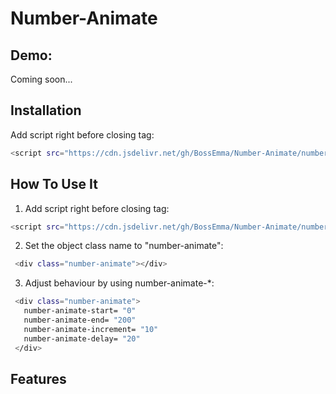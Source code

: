 # Number-Animate

## Demo:
  Coming soon...
  
## Installation
  Add script right before closing </body> tag:
   ```bash
   <script src="https://cdn.jsdelivr.net/gh/BossEmma/Number-Animate/number_animate.js"></script>
   ```

## How To Use It
  1. Add script right before closing </body> tag:
   ```bash
   <script src="https://cdn.jsdelivr.net/gh/BossEmma/Number-Animate/number_animate.js"></script>
   ```
  2. Set the object class name to "number-animate":
   ```bash
    <div class="number-animate"></div>
   ```

  3. Adjust behaviour by using number-animate-*:
   ```bash
    <div class="number-animate">
      number-animate-start= "0"
      number-animate-end= "200"
      number-animate-increment= "10"
      number-animate-delay= "20"
    </div>
   ```

## Features
